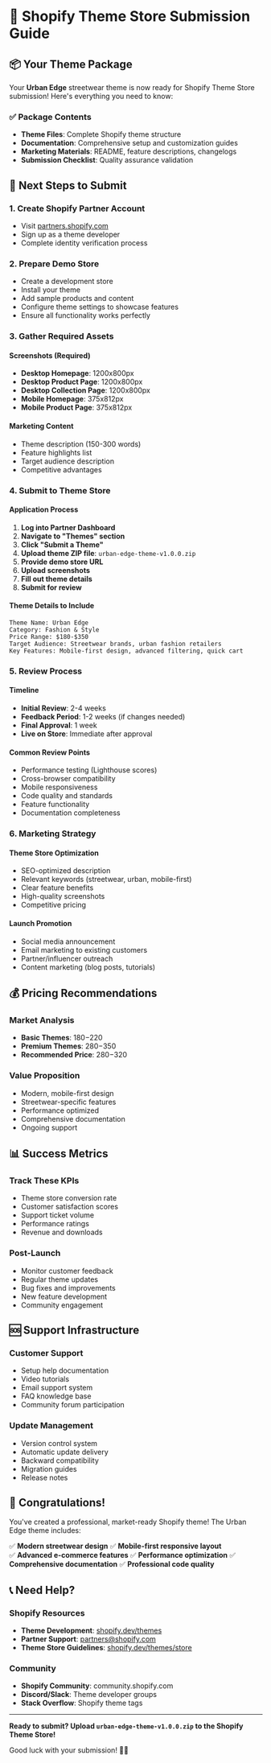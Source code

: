 # 🚀 Shopify Theme Store Submission Guide

## 📦 Your Theme Package

Your **Urban Edge** streetwear theme is now ready for Shopify Theme Store submission! Here's everything you need to know:

### ✅ **Package Contents**
- **Theme Files**: Complete Shopify theme structure
- **Documentation**: Comprehensive setup and customization guides  
- **Marketing Materials**: README, feature descriptions, changelogs
- **Submission Checklist**: Quality assurance validation

## 🎯 **Next Steps to Submit**

### **1. Create Shopify Partner Account**
- Visit [partners.shopify.com](https://partners.shopify.com)
- Sign up as a theme developer
- Complete identity verification process

### **2. Prepare Demo Store**
- Create a development store
- Install your theme
- Add sample products and content
- Configure theme settings to showcase features
- Ensure all functionality works perfectly

### **3. Gather Required Assets**

#### **Screenshots** (Required)
- **Desktop Homepage**: 1200x800px
- **Desktop Product Page**: 1200x800px  
- **Desktop Collection Page**: 1200x800px
- **Mobile Homepage**: 375x812px
- **Mobile Product Page**: 375x812px

#### **Marketing Content**
- Theme description (150-300 words)
- Feature highlights list
- Target audience description
- Competitive advantages

### **4. Submit to Theme Store**

#### **Application Process**
1. **Log into Partner Dashboard**
2. **Navigate to "Themes" section**
3. **Click "Submit a Theme"**
4. **Upload theme ZIP file**: `urban-edge-theme-v1.0.0.zip`
5. **Provide demo store URL**
6. **Upload screenshots**
7. **Fill out theme details**
8. **Submit for review**

#### **Theme Details to Include**
```
Theme Name: Urban Edge
Category: Fashion & Style
Price Range: $180-$350
Target Audience: Streetwear brands, urban fashion retailers
Key Features: Mobile-first design, advanced filtering, quick cart
```

### **5. Review Process**

#### **Timeline**
- **Initial Review**: 2-4 weeks
- **Feedback Period**: 1-2 weeks (if changes needed)
- **Final Approval**: 1 week
- **Live on Store**: Immediate after approval

#### **Common Review Points**
- Performance testing (Lighthouse scores)
- Cross-browser compatibility
- Mobile responsiveness
- Code quality and standards
- Feature functionality
- Documentation completeness

### **6. Marketing Strategy**

#### **Theme Store Optimization**
- SEO-optimized description
- Relevant keywords (streetwear, urban, mobile-first)
- Clear feature benefits
- High-quality screenshots
- Competitive pricing

#### **Launch Promotion**
- Social media announcement
- Email marketing to existing customers
- Partner/influencer outreach
- Content marketing (blog posts, tutorials)

## 💰 **Pricing Recommendations**

### **Market Analysis**
- **Basic Themes**: $180-$220
- **Premium Themes**: $280-$350
- **Recommended Price**: $280-$320

### **Value Proposition**
- Modern, mobile-first design
- Streetwear-specific features
- Performance optimized
- Comprehensive documentation
- Ongoing support

## 📊 **Success Metrics**

### **Track These KPIs**
- Theme store conversion rate
- Customer satisfaction scores
- Support ticket volume
- Performance ratings
- Revenue and downloads

### **Post-Launch**
- Monitor customer feedback
- Regular theme updates
- Bug fixes and improvements
- New feature development
- Community engagement

## 🆘 **Support Infrastructure**

### **Customer Support**
- Setup help documentation
- Video tutorials
- Email support system
- FAQ knowledge base
- Community forum participation

### **Update Management**
- Version control system
- Automatic update delivery
- Backward compatibility
- Migration guides
- Release notes

## 🎉 **Congratulations!**

You've created a professional, market-ready Shopify theme! The Urban Edge theme includes:

✅ **Modern streetwear design**
✅ **Mobile-first responsive layout**  
✅ **Advanced e-commerce features**
✅ **Performance optimization**
✅ **Comprehensive documentation**
✅ **Professional code quality**

## 📞 **Need Help?**

### **Shopify Resources**
- **Theme Development**: [shopify.dev/themes](https://shopify.dev/themes)
- **Partner Support**: partners@shopify.com
- **Theme Store Guidelines**: [shopify.dev/themes/store](https://shopify.dev/themes/store)

### **Community**
- **Shopify Community**: community.shopify.com
- **Discord/Slack**: Theme developer groups
- **Stack Overflow**: Shopify theme tags

---

**Ready to submit? Upload `urban-edge-theme-v1.0.0.zip` to the Shopify Theme Store!** 

Good luck with your submission! 🚀✨
